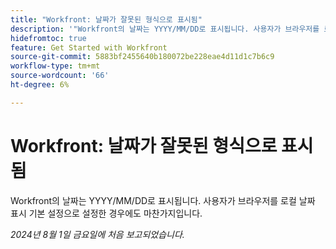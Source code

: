 ```yaml
---
title: "Workfront: 날짜가 잘못된 형식으로 표시됨"
description: '"Workfront의 날짜는 YYYY/MM/DD로 표시됩니다. 사용자가 브라우저를 로컬 날짜 표시 기본 설정으로 설정한 경우에도 마찬가지입니다. ”'
hidefromtoc: true
feature: Get Started with Workfront
source-git-commit: 5883bf2455640b180072be228eae4d11d1c7b6c9
workflow-type: tm+mt
source-wordcount: '66'
ht-degree: 6%

---
```



# Workfront: 날짜가 잘못된 형식으로 표시됨

Workfront의 날짜는 YYYY/MM/DD로 표시됩니다. 사용자가 브라우저를 로컬 날짜 표시 기본 설정으로 설정한 경우에도 마찬가지입니다.

_2024년 8월 1일 금요일에 처음 보고되었습니다._
